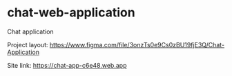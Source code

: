 # chat-web-application
Chat application

Project layout: https://www.figma.com/file/3onzTs0e9Cs0zBU19fjE3Q/Chat-Application

Site link: https://chat-app-c6e48.web.app
